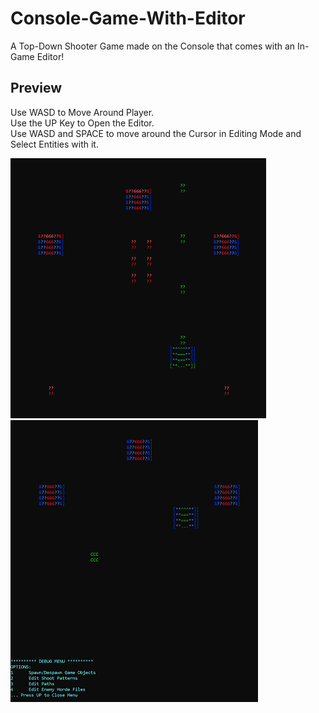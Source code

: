 # Console-Game-With-Editor
 A Top-Down Shooter Game made on the Console that comes with an In-Game Editor! 

## Preview
Use WASD to Move Around Player. <br />
Use the UP Key to Open the Editor. <br />
Use WASD and SPACE to move around the Cursor in Editing Mode and Select Entities with it. <br />

![alt text](/assets/pic1.png?raw=true)
![alt text](/assets/pic2.png?raw=true)
